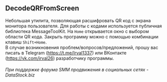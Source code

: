 ## DecodeQRFromScreen
Небольшая утилита, позволяющая расшифровать QR код с экрана монитора пользователя. Для работы с кодами используется публичная библиотека MessageToolKit. На `Home` открывается окно с выбором области QR кода. Закрыть программу можно с помощью комбинации клавиш `Shift+Home`.
<br>В случае возникновения проблем/вопросов/предложений, прошу вас писать в Telegram (https://t.me/Irval1337) или ВКонтакте (https://vk.com/irval26) разработчику программы.</br>
###### При поддержке форума SMM продвижения в социальных сетях - DataStock.biz

